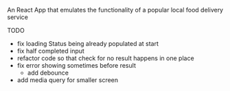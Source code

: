 An React App that emulates the functionality of a popular local food delivery service

TODO

- fix loading Status being already populated at start
- fix half completed input
- refactor code so that check for no result happens in one place
- fix error showing sometimes before result
  - add debounce
- add media query for smaller screen
